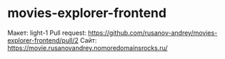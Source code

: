 # movies-explorer-frontend
Макет: light-1
Pull request: https://github.com/rusanov-andrey/movies-explorer-frontend/pull/2
Сайт: https://movie.rusanovandrey.nomoredomainsrocks.ru/